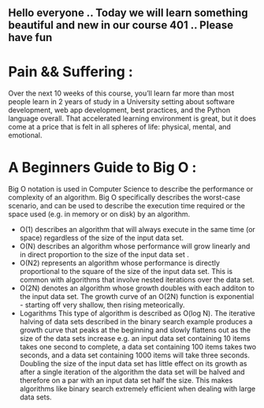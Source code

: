 ## Hello everyone .. Today we will learn something beautiful and new in our course 401 .. Please have fun 

# Pain && Suffering : 
Over the next 10 weeks of this course, you’ll learn far more than most people learn in 2 years of study in a University setting about software development, 
web app development, best practices, and the Python language overall. 
That accelerated learning environment is great, but it does come at a price that is felt in all spheres of life: physical, mental, and emotional.

# A Beginners Guide to Big O : 
Big O notation is used in Computer Science to describe the performance or complexity of an algorithm. Big O specifically describes the worst-case scenario, 
and can be used to describe the execution time required or the space used (e.g. in memory or on disk) by an algorithm.

* O(1) describes an algorithm that will always execute in the same time (or space) regardless of the size of the input data set.
* O(N) describes an algorithm whose performance will grow linearly and in direct proportion to the size of the input data set .
* O(N2) represents an algorithm whose performance is directly proportional to the square of the size of the input data set. This is common with algorithms that involve nested iterations over the data set.
* O(2N) denotes an algorithm whose growth doubles with each additon to the input data set. The growth curve of an O(2N) function is exponential - starting off very shallow, then rising meteorically.
* Logarithms
 This type of algorithm is described as O(log N). The iterative halving of data sets described in the binary search example produces a growth curve 
 that peaks at the beginning and slowly flattens out as the size of the data sets increase e.g. an input data set containing 10 items takes one second 
 to complete, a data set containing 100 items takes two seconds, and a data set containing 1000 items will take three seconds. Doubling the size of the 
 input data set has little effect on its growth as after a single iteration of the algorithm the data set will be halved and therefore on a par with an 
 input data set half the size. This makes algorithms like binary search extremely efficient when dealing with large data sets.
 
 
 [](https://i.ytimg.com/vi/dCY56qkZKdA/hqdefault.jpg)
